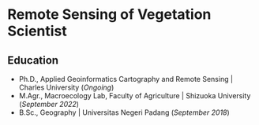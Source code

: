 # Remote Sensing of Vegetation Scientist

## Education
- Ph.D., Applied Geoinformatics Cartography and Remote Sensing | Charles University (_Ongoing_)								       		
- M.Agr., Macroecology Lab, Faculty of Agriculture	| Shizuoka University (_September 2022_)	 			        		
- B.Sc., Geography | Universitas Negeri Padang (_September 2018_)

